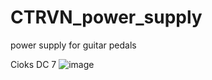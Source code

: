 # CTRVN_power_supply
power supply for guitar pedals

Cioks DC 7
![image](https://github.com/antarix1/CTRVN_power_supply/assets/157115502/2bca01e0-0c09-44cf-9cae-306c0c4b510a)
